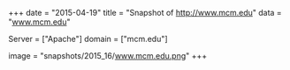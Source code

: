 
+++
date = "2015-04-19"
title = "Snapshot of http://www.mcm.edu"
data = "www.mcm.edu"

Server = ["Apache"]
domain = ["mcm.edu"]

  image = "snapshots/2015_16/www.mcm.edu.png"
+++
#
